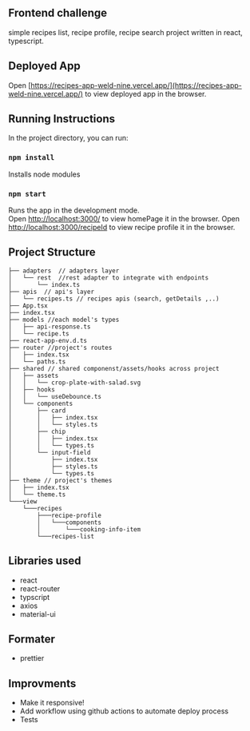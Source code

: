 ## Frontend challenge

simple recipes list, recipe profile, recipe search project written in react, typescript.

## Deployed App

Open [https://recipes-app-weld-nine.vercel.app/](https://recipes-app-weld-nine.vercel.app/) to view deployed app in the browser.

## Running Instructions

In the project directory, you can run:

### `npm install`

Installs node modules

### `npm start`

Runs the app in the development mode.\
Open [http://localhost:3000/](http://localhost:3000/) to view homePage it in the browser.
Open [http://localhost:3000/recipeId](http://localhost:3000/1011) to view recipe profile it in the browser.

## Project Structure

```
├── adapters  // adapters layer
│   └── rest  //rest adapter to integrate with endpoints
│       └── index.ts
├── apis  // api's layer
│   └── recipes.ts // recipes apis (search, getDetails ,..)
├── App.tsx
├── index.tsx
├── models //each model's types
│   ├── api-response.ts
│   └── recipe.ts
├── react-app-env.d.ts
├── router //project's routes
│   ├── index.tsx
│   └── paths.ts
├── shared // shared componenst/assets/hooks across project
│   ├── assets
│   │   └── crop-plate-with-salad.svg
│   ├── hooks
│   │   └── useDebounce.ts
│   └── components
│       ├── card
│       │   ├── index.tsx
│       │   └── styles.ts
│       ├── chip
│       │   ├── index.tsx
│       │   └── types.ts
│       └── input-field
│           ├── index.tsx
│           ├── styles.ts
│           └── types.ts
├── theme // project's themes
│   ├── index.tsx
│   └── theme.ts
└───view
    └───recipes
        ├───recipe-profile
        │   └───components
        │       └───cooking-info-item
        └───recipes-list

```

## Libraries used

-   react
-   react-router
-   typscript
-   axios
-   material-ui

## Formater

-   prettier

## Improvments

-   Make it responsive!
-   Add workflow using github actions to automate deploy process
-   Tests
